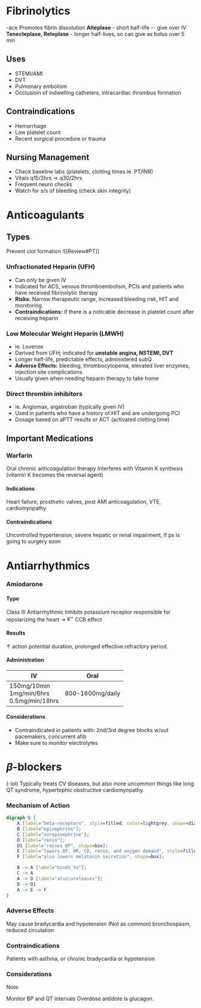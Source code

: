 # Fibrinolytics
-ace 
Promotes fibrin dissolution
**Alteplase** - short half-life -- give over IV
**Tenecteplase, Reteplase** - longer half-lives, so can give as bolus over 5 min
## Uses
- STEMI/AMI
- DVT
- Pulmonary embolism
- Occlusioin of indwelling catheters, intracardiac thrombus formation
## Contraindications
- Hemorrhage
- Low platelet count
- Recent surgical procedure or trauma
## Nursing Management
- Check baseline labs (platelets, clotting times ie. PT/INR)
- Vitals q15/2hrs $\rightarrow$ q30/2hrs
- Frequent neuro checks
- Watch for s/s of bleeding (check skin integrity)
# Anticoagulants
## Types
Prevent clot formation
![[Review#PT]]
### Unfractionated Heparin (UFH)
- Can only be given IV
- Indicated for ACS, venous thromboembolism, PCIs and patients who have received fibrinolytic therapy
- **Risks:** Narrow therapeutic range, increased bleeding risk, HIT and monitoring.
- **Contraindications:** if there is a noticable decrease in platelet count after receiving heparin
### Low Molecular Weight Heparin (LMWH)
- ie. Lovenox
- Derived from UFH; indicated for **unstable angina, NSTEMI, DVT**
- Longer half-life, predictable effects, administered subQ
- **Adverse Effects:** bleeding, thrombocytopenia, elevated liver enzymes, injection site complications
- Usually given when needing heparin therapy to take home
### Direct thrombin inhibitors
- ie. Angiomax, argatroban (typically given IV)
- Used in patients who have a history of HIT and are undergoing PCI
- Dosage based on aPTT results or ACT (activated clotting time)
## Important Medications
### Warfarin
Oral chronic anticoagulation therapy
Interferes with Vitamin K synthesis (vitamin K becomes the reversal agent)
#### Indications
Heart failure, prosthetic valves, post AMI anticoagulation, VTE, cardiomyopathy
#### Contraindications
Uncontrolled hypertension, severe hepatic or renal impairment, if px is going to surgery soon


# Antiarrhythmics
### Amiodarone
#### Type
Class III Antiarrhythmic
Inhibits potassium receptor responsible for repolarizing the heart $\rightarrow$ $K^+$ CCB effect
#### Results
$\uparrow$ action potential duration, prolonged effective refractory period.
#### Administration
| IV | Oral |
| ---- | ---- |
| 150mg/10min<br>1mg/min/6hrs<br>0.5mg/min/18hrs | 800-1600mg/daily |
#### Considerations
- Contraindicated in patients with: 2nd/3rd degree blocks w/out pacemakers, concurrent afib
- Make sure to monitor electrolytes
# $\beta$-blockers
(-lol)
Typically treats CV diseases, but also more uncommon things like long QT syndrome, hypertophic obstructive cardiomyopathy. 
### Mechanism of Action
```dot
digraph G {
	A [label="beta-receptors", style=filled, color=lightgrey, shape=diamond];
	B [label="epinephrine"];
	C [label="norepinephrine"];
	D [label="renin"];
	D1 [label="raises BP", shape=box];
	E [label="lowers BP, HR, CO, renin, and oxygen demand", style=filled, color=yellow, shape=box];
	F [label="also lowers melatonin secretion", shape=box];

	B -> A [label="binds to"];
	C -> A
	A -> D [label="also\nreleases"];
	D -> D1
	A -> E -> F 
}
```
### Adverse Effects
May cause bradycardia and hypotension
(Not as common) bronchospasm, reduced circulation
### Contraindications
Patients with asthma, or chronic bradycardia or hypotension
### Considerations
>[!note]
>Monitor BP and QT intervals
>Overdose antidote is glucagon.
	
